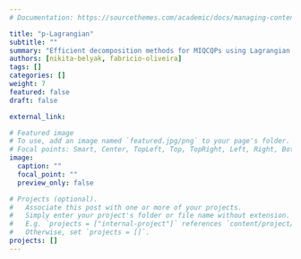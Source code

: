```yaml
---
# Documentation: https://sourcethemes.com/academic/docs/managing-content/

title: "p-Lagrangian"
subtitle: ""
summary: "Efficient decomposition methods for MIQCQPs using Lagrangian decomposition and parallelisation"
authors: [nikita-belyak, fabricio-oliveira]
tags: []
categories: []
weight: 7
featured: false
draft: false

external_link: 

# Featured image
# To use, add an image named `featured.jpg/png` to your page's folder.
# Focal points: Smart, Center, TopLeft, Top, TopRight, Left, Right, BottomLeft, Bottom, BottomRight.
image:
  caption: ""
  focal_point: ""
  preview_only: false

# Projects (optional).
#   Associate this post with one or more of your projects.
#   Simply enter your project's folder or file name without extension.
#   E.g. `projects = ["internal-project"]` references `content/project/deep-learning/index.md`.
#   Otherwise, set `projects = []`.
projects: []
---
```

